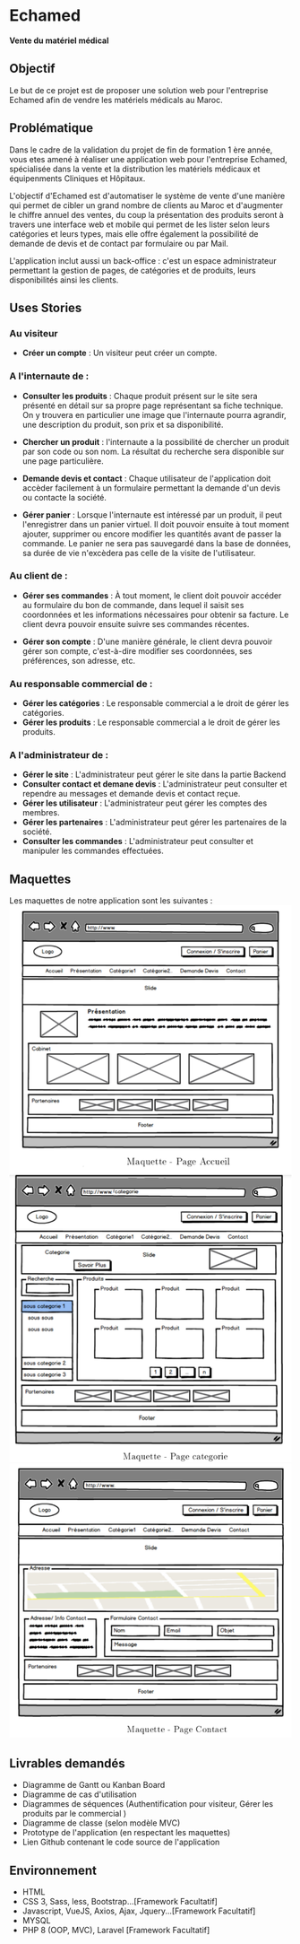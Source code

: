 # Echamed
__Vente du matériel médical__

## Objectif

Le but de ce projet est de proposer une solution web pour l'entreprise Echamed afin de vendre les matériels médicals au Maroc.

## Problématique

Dans le cadre de la validation du projet de fin de formation 1 ère année, vous etes amené à réaliser une application web pour l'entreprise Echamed, spécialisée dans la vente et la distribution les matériels médicaux et équipenments Cliniques et Hôpitaux.

L'objectif d'Echamed est d'automatiser le système de vente d'une manière qui permet de cibler un grand nombre de clients au Maroc et d'augmenter le chiffre annuel des ventes, du coup la présentation des produits seront à travers une interface web et mobile qui permet de les lister selon leurs catégories et leurs types, mais elle offre également la possibilité de demande de devis et de contact par formulaire ou par Mail.

L'application inclut aussi un back-office : c'est un espace administrateur permettant la gestion de pages, de catégories et de produits, leurs disponibilités ainsi les clients.

## Uses Stories

### Au visiteur
- __Créer un compte__ : Un visiteur peut créer un compte.

### A l'internaute de :
- __Consulter les produits__ : Chaque produit présent sur le site sera présenté en détail sur sa propre page représentant sa fiche technique. On y trouvera en particulier une image que l'internaute pourra agrandir, une description du produit, son prix et sa disponibilité.

- __Chercher un produit__ : l'internaute a la possibilité de chercher un produit par son code ou son nom. La résultat du recherche sera disponible sur une page particulière.

- __Demande devis et contact__ : Chaque utilisateur de l'application doit accèder facilement à un formulaire permettant la demande d'un devis ou contacte la société.

- __Gérer panier__ : Lorsque l'internaute est intéressé par un produit, il peut l'enregistrer
dans un panier virtuel. Il doit pouvoir ensuite à tout moment ajouter, supprimer ou encore modifier les quantités avant de passer la commande. Le panier ne sera pas sauvegardé dans la base de données, sa durée de vie n'excèdera pas celle de la visite de l'utilisateur.

### Au client de :
- __Gérer ses commandes__ : À tout moment, le client doit pouvoir accéder au formulaire du bon de commande, dans lequel il saisit ses coordonnées et les informations nécessaires pour obtenir sa facture. Le client devra pouvoir ensuite suivre ses commandes récentes.

- __Gérer son compte__ : D'une manière générale, le client devra pouvoir gérer son compte, c'est-à-dire modifier ses coordonnées, ses préférences, son adresse, etc.

### Au responsable commercial de :
- __Gérer les catégories__ : Le responsable commercial a le droit de gérer les catégories.
- __Gérer les produits__ : Le responsable commercial a le droit de gérer les produits.

### A l'administrateur de :
- __Gérer le site__ : L'administrateur peut gérer le site dans la partie Backend
- __Consulter contact et demane devis__ : L'administrateur peut consulter et rependre au messages et demande devis et contact reçue.
- __Gérer les utilisateur__ : L'administrateur peut gérer les comptes des membres.
- __Gérer les partenaires__ : L'administrateur peut gérer les partenaires de la société.
- __Consulter les commandes__ : L'administrateur peut consulter et manipuler les commandes effectuées.

## Maquettes 
Les maquettes de notre application sont les suivantes : 
![Accueil](Maquette/Accueil.png)
![Categorie](Maquette/Categorie.png)
![Contact](Maquette/Contact.png)


## Livrables demandés
- Diagramme de Gantt ou Kanban Board
- Diagramme de cas d'utilisation
- Diagrammes de séquences (Authentification pour visiteur, Gérer les produits par le commercial )
- Diagramme de classe (selon modèle MVC)
- Prototype de l'application (en respectant les maquettes)
- Lien Github contenant le code source de l'application

## Environnement 
- HTML
- CSS 3, Sass, less, Bootstrap...[Framework Facultatif]
- Javascript, VueJS, Axios, Ajax, Jquery...[Framework Facultatif]
- MYSQL 
- PHP 8 (OOP, MVC), Laravel [Framework Facultatif]

